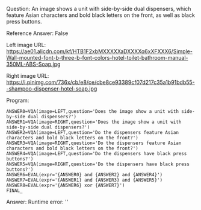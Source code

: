 Question: An image shows a unit with side-by-side dual dispensers, which feature Asian characters and bold black letters on the front, as well as black press buttons.

Reference Answer: False

Left image URL: https://ae01.alicdn.com/kf/HTB1F2xbMXXXXXaDXXXXq6xXFXXX6/Simple-Wall-mounted-font-b-three-b-font-colors-hotel-toilet-bathroom-manual-350ML-ABS-Soap.jpg

Right image URL: https://i.pinimg.com/736x/cb/e8/ce/cbe8ce93389cf07d217c35a1b91bdb55--shampoo-dispenser-hotel-soap.jpg

Program:

```
ANSWER0=VQA(image=LEFT,question='Does the image show a unit with side-by-side dual dispensers?')
ANSWER1=VQA(image=RIGHT,question='Does the image show a unit with side-by-side dual dispensers?')
ANSWER2=VQA(image=LEFT,question='Do the dispensers feature Asian characters and bold black letters on the front?')
ANSWER3=VQA(image=RIGHT,question='Do the dispensers feature Asian characters and bold black letters on the front?')
ANSWER4=VQA(image=LEFT,question='Do the dispensers have black press buttons?')
ANSWER5=VQA(image=RIGHT,question='Do the dispensers have black press buttons?')
ANSWER6=EVAL(expr='{ANSWER0} and {ANSWER2} and {ANSWER4}')
ANSWER7=EVAL(expr='{ANSWER1} and {ANSWER3} and {ANSWER5}')
ANSWER8=EVAL(expr='{ANSWER6} xor {ANSWER7}')
FINAL_
```
Answer: Runtime error: ''


